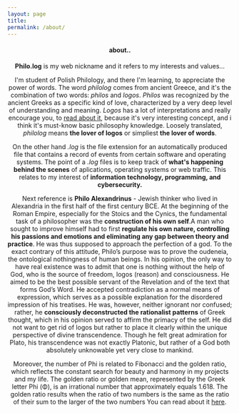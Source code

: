 ```yaml
---
layout: page
title: 
permalink: /about/
---
```


<center>
<h4><b>about..</b></h4>
<p><b>Philo.log</b> is my web nickname and it refers to my interests and values...</p>

<p>I'm student of Polish Philology, and there I'm learning, to appreciate the power of words. The word <i>philolog</i> comes from ancient Greece, and it's the combination of two words: <i>philos</i> and <i>logos</i>. <i>Philos</i> was recognized by the ancient Greeks as a specific kind of love, characterized by a very deep level of understanding and meaning. <i>Logos</i> has a lot of interpretations and really encourage you, to <a href="https://en.wikipedia.org/wiki/Logos">read about it</a>, because it's very interesting concept, and i think it's must-know basic philosophy knowledge. Loosely translated, <i>philolog</i> means <b>the lover of logos</b> or simpliest <b>the lover of words</b>.</p>

<p>On the other hand <i>.log</i> is the file extension for an automatically produced file that contains a record of events from certain software and operating systems. The point of a <i>.log</i> files is to keep track of <b>what's happening behind the scenes</b> of aplications, operating systems or web traffic. This relates to my interest of <b>information technology, programming, and cybersecurity.</b></p>

<p>Next reference is <b>Philo Alexandrinus</b> - Jewish thinker who lived in Alexandria in the first half of the first century BCE. At the beginning of the Roman Empire, especially for the Stoics and the Cynics, the fundamental task of a philosopher was the <b>construction of his own self</b>.A man who sought to improve himself had to first <b>regulate his own nature, controlling his passions and emotions and eliminating any gap between theory and practice</b>. He was thus supposed to approach the perfection of a god. To the exact contrary of this attitude, Philo’s purpose was to prove the oudeneia, the ontological nothingness of human beings. In his opinion, the only way to have real existence was to admit that one is nothing without the help of God, who is the source of freedom, logos (reason) and consciousness. He aimed to be the best possible servant of the Revelation and of the text that forms God’s Word. He accepted contradiction as a normal means of expression, which serves as a possible explanation for the disordered impression of his treatises. He was, however, neither ignorant nor confused; rather, he <b>consciously deconstructed the rationalist patterns</b> of Greek thought, which in his opinion served to affirm the primacy of the self. He did not want to get rid of logos but rather to place it clearly within the unique perspective of divine transcendence. Though he felt great admiration for Plato, his transcendence was not exactly Platonic, but rather of a God both absolutely unknowable yet very close to mankind.</p>

Moreover, the number of Phi is related to Fibonacci and the golden ratio, which reflects the constant search for beauty and harmony in my projects and my life. The golden ratio or golden mean, represented by the Greek letter Phi (Φ), is an irrational number that approximately equals 1.618. The golden ratio results when the ratio of two numbers is the same as the ratio of their sum to the larger of the two numbers You can read about it <a href="https://r-knott.surrey.ac.uk/Fibonacci/phi.html">here</a>.
</center>